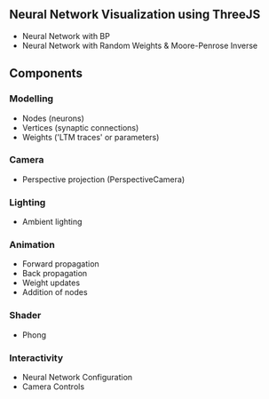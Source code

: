 ## Neural Network Visualization using ThreeJS

- Neural Network with BP
- Neural Network with Random Weights & Moore-Penrose Inverse

## Components

### Modelling
- Nodes (neurons)
- Vertices (synaptic connections)
- Weights ('LTM traces' or parameters)

### Camera
- Perspective projection (PerspectiveCamera)

### Lighting
- Ambient lighting

### Animation
- Forward propagation
- Back propagation
- Weight updates
- Addition of nodes

### Shader
- Phong

### Interactivity
- Neural Network Configuration
- Camera Controls